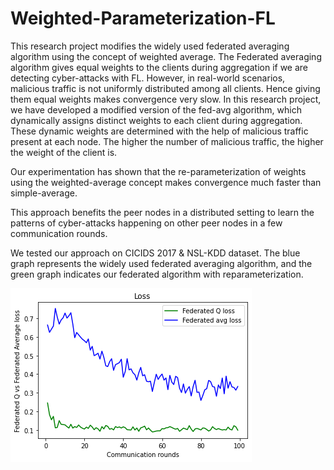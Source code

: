 # Weighted-Parameterization-FL

This research project modifies the widely used federated averaging algorithm using the concept of weighted average. The Federated averaging algorithm gives equal weights to the clients during aggregation if we are detecting cyber-attacks with FL. However, in real-world scenarios, malicious traffic is not uniformly distributed among all clients. Hence giving them equal weights makes convergence very slow. In this research project, we have developed a modified version of the fed-avg algorithm, which dynamically assigns distinct weights to each client during aggregation. These dynamic weights are determined with the help of malicious traffic present at each node. The higher the number of malicious traffic, the higher the weight of the client is. 

Our experimentation has shown that the re-parameterization of weights using the weighted-average concept makes convergence much faster than simple-average. 
<p style="color📘">This approach benefits the peer nodes in a distributed setting to learn the patterns of cyber-attacks happening on other peer nodes in a few communication rounds.
</p>

We tested our approach on CICIDS 2017 & NSL-KDD dataset. The blue graph represents the widely used federated averaging algorithm, and the green graph indicates our federated algorithm with reparameterization.


![Tux, the Linux mascot](/result/result.png)
